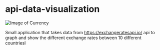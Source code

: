 # api-data-visualization
![Image of Currency](https://raw.githubusercontent.com/groovybanana/apidatavisualization/master/ScreenShot.png)


Small application that takes data from https://exchangeratesapi.io/ api to graph and show the different exchange rates between 10 different countriesl